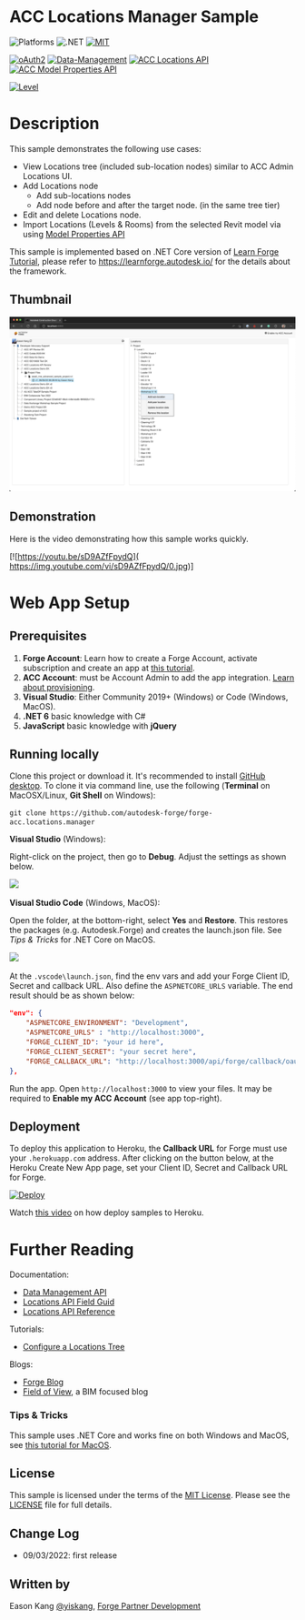 # ACC Locations Manager Sample

![Platforms](https://img.shields.io/badge/platform-Windows|MacOS-lightgray.svg)
![.NET](https://img.shields.io/badge/.NET%20-6.0-blue.svg)
[![MIT](https://img.shields.io/badge/License-MIT-blue.svg)](http://opensource.org/licenses/MIT)

[![oAuth2](https://img.shields.io/badge/oAuth2-v1-green.svg)](http://forge.autodesk.com/)
[![Data-Management](https://img.shields.io/badge/Data%20Management-v1-green.svg)](http://forge.autodesk.com/)
[![ACC Locations API](https://img.shields.io/badge/ACC%20Locations%20api-v1-green.svg)](https://forge.autodesk.com/en/docs/acc/v1/reference/http/locations-nodes-GET/)
[![ACC Model Properties API](https://img.shields.io/badge/ACC%20Model%20Properties%20api-v1-green.svg)](https://forge.autodesk.com/en/docs/acc/v1/reference/http/index-v2-index-fields-get/)

[![Level](https://img.shields.io/badge/Level-Intermediate-blue.svg)](http://developer.autodesk.com/)

# Description

This sample demonstrates the following use cases:

* View Locations tree (included sub-location nodes) similar to ACC Admin Locations UI.
* Add Locations node
  * Add sub-locations nodes
  * Add node before and after the target node. (in the same tree tier)
* Edit and delete Locations node.
* Import Locations (Levels & Rooms) from the selected Revit model via using [Model Properties API](https://forge.autodesk.com/en/docs/acc/v1/reference/http/index-v2-index-fields-get/)

This sample is implemented based on .NET Core version of [Learn Forge Tutorial](https://github.com/Autodesk-Forge/learn.forge.viewhubmodels/tree/netcore), please refer to https://learnforge.autodesk.io/ for the details about the framework.

## Thumbnail

![thumbnail](thumbnail.png)

## Demonstration

Here is the video demonstrating how this sample works quickly.

[![https://youtu.be/sD9AZfFpydQ]( https://img.youtube.com/vi/sD9AZfFpydQ/0.jpg)]

# Web App Setup

## Prerequisites

1. **Forge Account**: Learn how to create a Forge Account, activate subscription and create an app at [this tutorial](http://learnforge.autodesk.io/#/account/). 
2. **ACC Account**: must be Account Admin to add the app integration. [Learn about provisioning](https://forge.autodesk.com/blog/bim-360-docs-provisioning-forge-apps).
3. **Visual Studio**: Either Community 2019+ (Windows) or Code (Windows, MacOS).
4. **.NET 6** basic knowledge with C#
5. **JavaScript** basic knowledge with **jQuery**

## Running locally

Clone this project or download it. It's recommended to install [GitHub desktop](https://desktop.github.com/). To clone it via command line, use the following (**Terminal** on MacOSX/Linux, **Git Shell** on Windows):

    git clone https://github.com/autodesk-forge/forge-acc.locations.manager

**Visual Studio** (Windows):

Right-click on the project, then go to **Debug**. Adjust the settings as shown below.

![](Autodesk.Forge/wwwroot/img/readme/visual_studio_settings.png) 

**Visual Studio Code** (Windows, MacOS):

Open the folder, at the bottom-right, select **Yes** and **Restore**. This restores the packages (e.g. Autodesk.Forge) and creates the launch.json file. See *Tips & Tricks* for .NET Core on MacOS.

![](Autodesk.Forge/wwwroot/img/readme/visual_code_restore.png)

At the `.vscode\launch.json`, find the env vars and add your Forge Client ID, Secret and callback URL. Also define the `ASPNETCORE_URLS` variable. The end result should be as shown below:

```json
"env": {
    "ASPNETCORE_ENVIRONMENT": "Development",
    "ASPNETCORE_URLS" : "http://localhost:3000",
    "FORGE_CLIENT_ID": "your id here",
    "FORGE_CLIENT_SECRET": "your secret here",
    "FORGE_CALLBACK_URL": "http://localhost:3000/api/forge/callback/oauth",
},
```

Run the app. Open `http://localhost:3000` to view your files. It may be required to **Enable my ACC Account** (see app top-right).

## Deployment

To deploy this application to Heroku, the **Callback URL** for Forge must use your `.herokuapp.com` address. After clicking on the button below, at the Heroku Create New App page, set your Client ID, Secret and Callback URL for Forge.

[![Deploy](https://www.herokucdn.com/deploy/button.svg)](https://heroku.com/deploy?template=https://github.com/Autodesk-Forge/forge-acc.locations.manager)

Watch [this video](https://www.youtube.com/watch?v=Oqa9O20Gj0c) on how deploy samples to Heroku.

# Further Reading

Documentation:

- [Data Management API](https://forge.autodesk.com/en/docs/data/v2/overview/)
- [Locations API Field Guid](https://forge.autodesk.com/en/docs/acc/v1/overview/field-guide/locations/)
- [Locations API Reference](https://forge.autodesk.com/en/docs/acc/v1/reference/http/locations-nodes-GET/)

Tutorials:

- [Configure a Locations Tree](https://forge.autodesk.com/en/docs/acc/v1/tutorials/locations/)

Blogs:

- [Forge Blog](https://forge.autodesk.com/categories/bim-360-api)
- [Field of View](https://fieldofviewblog.wordpress.com/), a BIM focused blog

### Tips & Tricks

This sample uses .NET Core and works fine on both Windows and MacOS, see [this tutorial for MacOS](https://github.com/augustogoncalves/dotnetcoreheroku).

## License

This sample is licensed under the terms of the [MIT License](http://opensource.org/licenses/MIT). Please see the [LICENSE](LICENSE) file for full details.

## Change Log
- 09/03/2022: first release

## Written by

Eason Kang [@yiskang](https://twitter.com/yiskang), [Forge Partner Development](http://forge.autodesk.com)